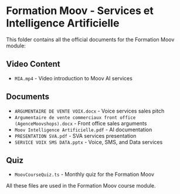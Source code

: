 # Formation Moov - Services et Intelligence Artificielle

This folder contains all the official documents for the Formation Moov module:

## Video Content
- `MIA.mp4` - Video introduction to Moov AI services

## Documents
- `ARGUMENTAIRE DE VENTE VOIX.docx` - Voice services sales pitch
- `Argumentaire de vente commerciaux front office (AgenceMoovshops).docx` - Front office sales arguments
- `Moov Intelligence Artificielle.pdf` - AI documentation
- `PRESENTATION SVA.pdf` - SVA services presentation
- `SERVICE VOIX SMS DATA.pptx` - Voice, SMS, and Data services

## Quiz
- `MoovCourseQuiz.ts` - Monthly quiz for the Formation Moov

All these files are used in the Formation Moov course module.